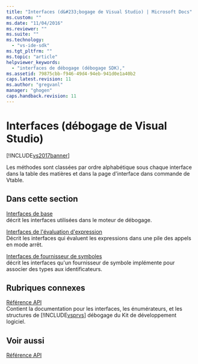 ```yaml
---
title: "Interfaces (d&#233;bogage de Visual Studio) | Microsoft Docs"
ms.custom: ""
ms.date: "11/04/2016"
ms.reviewer: ""
ms.suite: ""
ms.technology: 
  - "vs-ide-sdk"
ms.tgt_pltfrm: ""
ms.topic: "article"
helpviewer_keywords: 
  - "interfaces de débogage (débogage SDK),"
ms.assetid: 79875cbb-f946-49d4-94eb-941d0e1a40b2
caps.latest.revision: 11
ms.author: "gregvanl"
manager: "ghogen"
caps.handback.revision: 11
---
```

# Interfaces (d&#233;bogage de Visual Studio)
[!INCLUDE[vs2017banner](../../../code-quality/includes/vs2017banner.md)]

Les méthodes sont classées par ordre alphabétique sous chaque interface dans la table des matières et dans la page d'interface dans commande de Vtable.  
  
## Dans cette section  
 [Interfaces de base](../../../extensibility/debugger/reference/core-interfaces.md)  
 décrit les interfaces utilisées dans le moteur de débogage.  
  
 [Interfaces de l'évaluation d'expression](../../../extensibility/debugger/reference/expression-evaluation-interfaces.md)  
 Décrit les interfaces qui évaluent les expressions dans une pile des appels en mode arrêt.  
  
 [Interfaces de fournisseur de symboles](../../../extensibility/debugger/reference/symbol-provider-interfaces.md)  
 décrit les interfaces qu'un fournisseur de symbole implémente pour associer des types aux identificateurs.  
  
## Rubriques connexes  
 [Référence API](../../../extensibility/debugger/reference/api-reference-visual-studio-debugging.md)  
 Contient la documentation pour les interfaces, les énumérateurs, et les structures de [!INCLUDE[vsprvs](../../../code-quality/includes/vsprvs_md.md)] débogage du Kit de développement logiciel.  
  
## Voir aussi  
 [Référence API](../../../extensibility/debugger/reference/api-reference-visual-studio-debugging.md)